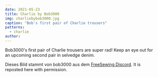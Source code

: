 ```yaml
---
date: 2021-05-23
title: Charlie by Bob3000
img: charliebybob3000.jpg
caption: "Bob's first pair of Charlie trousers"
patterns:
  - charlie
author:
---
```


Bob3000's first pair of Charlie trousers are super rad! Keep an eye out for an upcoming second pair in selvedge denim.

<Note>

Dieses Bild stammt von bob3000 aus dem [FreeSewing Discord](https://discord.freesewing.org/). It is reposted here with permission.

</Note>

